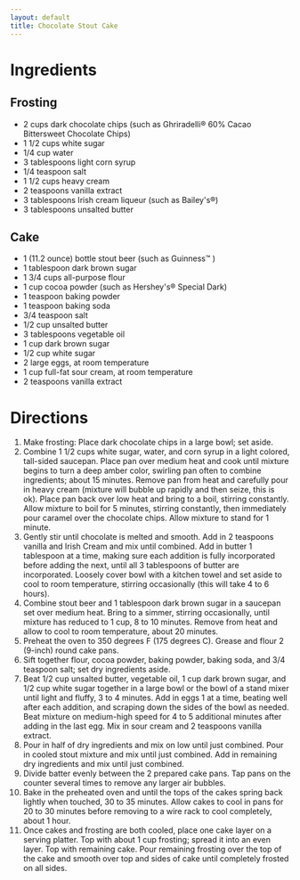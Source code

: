 ```yaml
---
layout: default
title: Chocolate Stout Cake
---
```

# Ingredients
## Frosting
- 2 cups dark chocolate chips (such as Ghriradelli® 60% Cacao Bittersweet Chocolate Chips)
- 1 1/2 cups white sugar
- 1/4 cup water
- 3 tablespoons light corn syrup
- 1/4 teaspoon salt
- 1 1/2 cups heavy cream
- 2 teaspoons vanilla extract
- 3 tablespoons Irish cream liqueur (such as Bailey's®)
- 3 tablespoons unsalted butter

## Cake
- 1 (11.2 ounce) bottle stout beer (such as Guinness™ )
- 1 tablespoon dark brown sugar
- 1 3/4 cups all-purpose flour
- 1 cup cocoa powder (such as Hershey's® Special Dark)
- 1 teaspoon baking powder
- 1 teaspoon baking soda
- 3/4 teaspoon salt
- 1/2 cup unsalted butter
- 3 tablespoons vegetable oil
- 1 cup dark brown sugar
- 1/2 cup white sugar
- 2 large eggs, at room temperature
- 1 cup full-fat sour cream, at room temperature
- 2 teaspoons vanilla extract

# Directions
1. Make frosting: Place dark chocolate chips in a large bowl; set aside.
2. Combine 1 1/2 cups white sugar, water, and corn syrup in a light colored, tall-sided saucepan. Place pan over medium heat and cook until mixture begins to turn a deep amber color, swirling pan often to combine ingredients; about 15 minutes. Remove pan from heat and carefully pour in heavy cream (mixture will bubble up rapidly and then seize, this is ok). Place pan back over low heat and bring to a boil, stirring constantly. Allow mixture to boil for 5 minutes, stirring constantly, then immediately pour caramel over the chocolate chips. Allow mixture to stand for 1 minute.
3. Gently stir until chocolate is melted and smooth. Add in 2 teaspoons vanilla and Irish Cream and mix until combined. Add in butter 1 tablespoon at a time, making sure each addition is fully incorporated before adding the next, until all 3 tablespoons of butter are incorporated. Loosely cover bowl with a kitchen towel and set aside to cool to room temperature, stirring occasionally (this will take 4 to 6 hours).
4. Combine stout beer and 1 tablespoon dark brown sugar in a saucepan set over medium heat. Bring to a simmer, stirring occasionally, until mixture has reduced to 1 cup, 8 to 10 minutes. Remove from heat and allow to cool to room temperature, about 20 minutes.
5. Preheat the oven to 350 degrees F (175 degrees C). Grease and flour 2 (9-inch) round cake pans.
6. Sift together flour, cocoa powder, baking powder, baking soda, and 3/4 teaspoon salt; set dry ingredients aside.
7. Beat 1/2 cup unsalted butter, vegetable oil, 1 cup dark brown sugar, and 1/2 cup white sugar together in a large bowl or the bowl of a stand mixer until light and fluffy, 3 to 4 minutes. Add in eggs 1 at a time, beating well after each addition, and scraping down the sides of the bowl as needed. Beat mixture on medium-high speed for 4 to 5 additional minutes after adding in the last egg. Mix in sour cream and 2 teaspoons vanilla extract. 
8. Pour in half of dry ingredients and mix on low until just combined. Pour in cooled stout mixture and mix until just combined. Add in remaining dry ingredients and mix until just combined.
9. Divide batter evenly between the 2 prepared cake pans. Tap pans on the counter several times to remove any larger air bubbles.
10. Bake in the preheated oven and until the tops of the cakes spring back lightly when touched, 30 to 35 minutes. Allow cakes to cool in pans for 20 to 30 minutes before removing to a wire rack to cool completely, about 1 hour.
11. Once cakes and frosting are both cooled, place one cake layer on a serving platter. Top with about 1 cup frosting; spread it into an even layer. Top with remaining cake. Pour remaining frosting over the top of the cake and smooth over top and sides of cake until completely frosted on all sides.